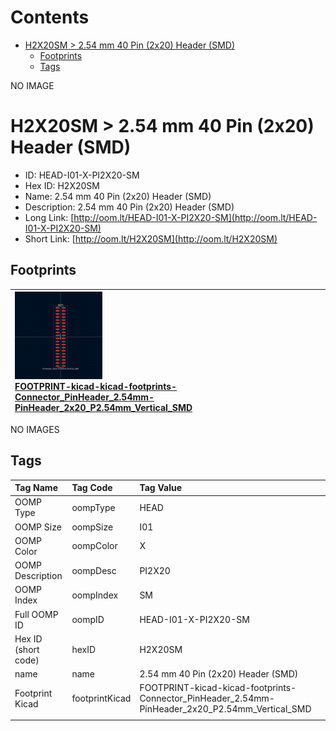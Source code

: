



Contents
========

* [H2X20SM > 2.54 mm 40 Pin (2x20) Header (SMD)](#h2x20sm--254-mm-40-pin-2x20-header-smd)
	* [Footprints](#footprints)
	* [Tags](#tags)
  
NO IMAGE  
# H2X20SM > 2.54 mm 40 Pin (2x20) Header (SMD)

- ID: HEAD-I01-X-PI2X20-SM
- Hex ID: H2X20SM
- Name: 2.54 mm 40 Pin (2x20) Header (SMD)
- Description: 2.54 mm 40 Pin (2x20) Header (SMD)
- Long Link: [http://oom.lt/HEAD-I01-X-PI2X20-SM](http://oom.lt/HEAD-I01-X-PI2X20-SM)
- Short Link: [http://oom.lt/H2X20SM](http://oom.lt/H2X20SM)

## Footprints
  

|[![](https://raw.githubusercontent.com/oomlout/oomlout_OOMP_eda_V2/main/FOOTPRINT/kicad/kicad-footprints/Connector_PinHeader_2.54mm/PinHeader_2x20_P2.54mm_Vertical_SMD/image_140.png)<br>FOOTPRINT-kicad-kicad-footprints-Connector_PinHeader_2.54mm-PinHeader_2x20_P2.54mm_Vertical_SMD](https://github.com/oomlout/oomlout_OOMP_eda_V2/tree/main/FOOTPRINT/kicad/kicad-footprints/Connector_PinHeader_2.54mm/PinHeader_2x20_P2.54mm_Vertical_SMD/)|||
| :--- | :--- | :--- |
  
NO IMAGES  
## Tags
  

|Tag Name|Tag Code|Tag Value|
| :--- | :--- | :--- |
|OOMP Type|oompType|HEAD|
|OOMP Size|oompSize|I01|
|OOMP Color|oompColor|X|
|OOMP Description|oompDesc|PI2X20|
|OOMP Index|oompIndex|SM|
|Full OOMP ID|oompID|HEAD-I01-X-PI2X20-SM|
|Hex ID (short code)|hexID|H2X20SM|
|name|name|2.54 mm 40 Pin (2x20) Header (SMD)|
|Footprint Kicad|footprintKicad|FOOTPRINT-kicad-kicad-footprints-Connector_PinHeader_2.54mm-PinHeader_2x20_P2.54mm_Vertical_SMD|
||||
